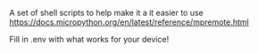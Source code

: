 A set of shell scripts to help make it a it easier to use https://docs.micropython.org/en/latest/reference/mpremote.html

Fill in .env with what works for your device!
